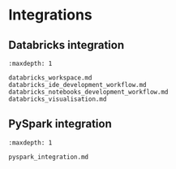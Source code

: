 # Integrations


## Databricks integration

```{toctree}
:maxdepth: 1

databricks_workspace.md
databricks_ide_development_workflow.md
databricks_notebooks_development_workflow.md
databricks_visualisation.md
```


## PySpark integration

```{toctree}
:maxdepth: 1

pyspark_integration.md
```
